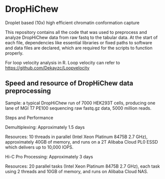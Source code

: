 # DropHiChew
Droplet based (10x) high efficient chromatin conformation capture

This repository contains all the code that was used to preprocess and analyze DropHiChew data from raw fastq to the tabular data. At the start of each file, dependencies like essential libraries or fixed paths to software and data files are declared, which are required for the scripts to function properly.

For loop velocity analysis in R. Loop velocity can refer to https://github.com/Dekayzc/Loopvelocity


## Speed and resource of DropHiChew data preprocessing
Sample: a typical DropHiChew run of 7000 HEK293T cells, producing one lane of MGI T7 PE100 sequencing raw fastq.gz data, 5000 million reads.

Steps and Performance

Demultiplexing: Approximately 1.5 days

Resources: 10 threads in parallel (Intel Xeon Platinum 8475B 2.7 GHz), approximately 40GB of memory, and runs on a 2T Alibaba Cloud PL0 ESSD which delivers up to 10,000 IOPS.

Hi-C Pro Processing: Approximately 3 days

Resources: 20 parallel tasks (Intel Xeon Platinum 8475B 2.7 GHz), each task using 2 threads and 10GB of memory, and runs on Alibaba Cloud NAS.


